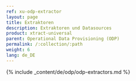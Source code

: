```yaml
---
ref: xu-odp-extractor
layout: page
title: Extraktoren
description: Extraktoren und Datasources
product: xtract-universal
parent: Operational Data Provisioning (ODP)
permalink: /:collection/:path
weight: 6
lang: de_DE
---
```


{% include _content/de/odp/odp-extractors.md %} 